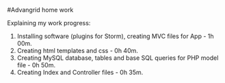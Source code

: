 #Advangrid home work

Explaining my work progress:
1) Installing software (plugins for Storm),
creating MVC files for App - 1h 00m.
2) Creating html templates and css - 0h 40m.
3) Creating MySQL database, tables and base
SQL queries for PHP model file - 0h 50m. 
4) Creating Index and Controller files - 0h 35m.